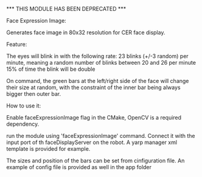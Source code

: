 *** THIS MODULE HAS BEEN DEPRECATED ***

Face Expression Image:

Generates face image in 80x32 resolution for CER face display.

Feature:

The eyes will blink in with the following rate:
23 blinks (+/-3 random) per minute, meaning a random number of blinks between 20 and 26 per minute
15% of time the blink will be double

On command, the green bars at the left/right side of the face will change their size at random, with the
constraint of the inner bar being always bigger then outer bar.

How to use it:

Enable faceExpressionImage flag in the CMake, OpenCV is a required dependency.

run the module using 'faceExpressionImage' command.
Connect it with the input port of th faceDisplayServer on the robot.
A yarp manager xml template is provided for example.

The sizes and position of the bars can be set from cinfiguration file.
An example of config file is provided as well in the app folder

